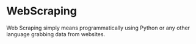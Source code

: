 # WebScraping
Web Scraping simply means programmatically using Python or any other language grabbing data from websites. 
